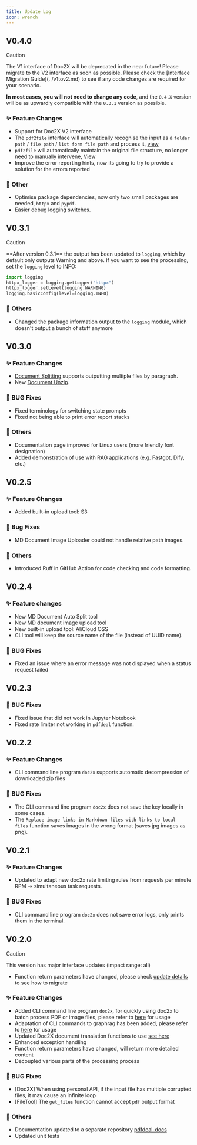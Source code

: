 ```yaml
---
title: Update Log
icon: wrench
---
```


## V0.4.0

> [!caution]
> The V1 interface of Doc2X will be deprecated in the near future! Please migrate to the V2 interface as soon as possible. Please check the [Interface Migration Guide](. /v1tov2.md) to see if any code changes are required for your scenario.
>
> **In most cases, you will not need to change any code**, and the `0.4.X` version will be as upwardly compatible with the `0.3.1` version as possible.

### ✨ Feature Changes

- Support for Doc2X V2 interface
- The `pdf2file` interface will automatically recognise the input as a `folder path` / `file path` / `list form file path` and process it, [view](../guide/pdf.md)
- `pdf2file` will automatically maintain the original file structure, no longer need to manually intervene, [View](../guide/pdf.md)
- Improve the error reporting hints, now its going to try to provide a solution for the errors reported

### 🚀 Other

- Optimise package dependencies, now only two small packages are needed, `httpx` and `pypdf`.
- Easier debug logging switches.

## V0.3.1

> [!caution]
> ==After version 0.3.1== the output has been updated to `logging`, which by default only outputs Warning and above. If you want to see the processing, set the `logging` level to INFO:
> ```python
> import logging
> httpx_logger = logging.getLogger("httpx")
> httpx_logger.setLevel(logging.WARNING)
> logging.basicConfig(level=logging.INFO)
> ```

### 🚀 Others

- Changed the package information output to the `logging` module, which doesn't output a bunch of stuff anymore

## V0.3.0

### ✨ Feature Changes

- [Document Splitting](../guide/Tools/Auto_split.md) supports outputting multiple files by paragraph.
- New [Document Unzip](../guide/Tools/Unzip.md).

### 🔧 BUG Fixes

- Fixed terminology for switching state prompts
- Fixed not being able to print error report stacks

### 🚀 Others

- Documentation page improved for Linux users (more friendly font designation)
- Added demonstration of use with RAG applications (e.g. Fastgpt, Dify, etc.)

## V0.2.5

### ✨ Feature Changes

- Added built-in upload tool: S3

### 🔧 Bug Fixes

- MD Document Image Uploader could not handle relative path images.

### 🚀 Others

- Introduced Ruff in GitHub Action for code checking and code formatting.

## V0.2.4

### ✨ Feature changes

- New MD Document Auto Split tool
- New MD document image upload tool
- New built-in upload tool: AliCloud OSS
- CLI tool will keep the source name of the file (instead of UUID name).

### 🔧 BUG Fixes

- Fixed an issue where an error message was not displayed when a status request failed

## V0.2.3

### 🔧 BUG Fixes

- Fixed issue that did not work in Jupyter Notebook
- Fixed rate limiter not working in `pdfdeal` function.

## V0.2.2

### ✨ Feature Changes

- CLI command line program `doc2x` supports automatic decompression of downloaded zip files

### 🔧 BUG Fixes

- The CLI command line program `doc2x` does not save the key locally in some cases.
- The `Replace image links in Markdown files with links to local files` function saves images in the wrong format (saves jpg images as png).

## V0.2.1

### ✨ Feature Changes

- Updated to adapt new doc2x rate limiting rules from requests per minute RPM -> simultaneous task requests.

### 🔧 BUG Fixes

- CLI command line program `doc2x` does not save error logs, only prints them in the terminal.

## V0.2.0

> [!caution]
> This version has major interface updates (impact range: all)
>
> - Function return parameters have changed, please check [update details](0.2.0.md) to see how to migrate

### ✨ Feature Changes

- Added CLI command line program `doc2x`, for quickly using doc2x to batch process PDF or image files, please refer to [here](../guide/CLI/README.md) for usage
- Adaptation of CLI commands to graphrag has been added, please refer to [here](../guide/CLI/README.md) for usage
- Updated Doc2X document translation functions to use [see here](../demo/graphrag.md)
- Enhanced exception handling
- Function return parameters have changed, will return more detailed content
- Decoupled various parts of the processing process

### 🔧 BUG Fixes

- [Doc2X] When using personal API, if the input file has multiple corrupted files, it may cause an infinite loop
- [FileTool] The `get_files` function cannot accept `pdf` output format

### 🚀 Others

- Documentation updated to a separate repository [pdfdeal-docs](https://github.com/Menghuan1918/pdfdeal-docs)
- Updated unit tests
